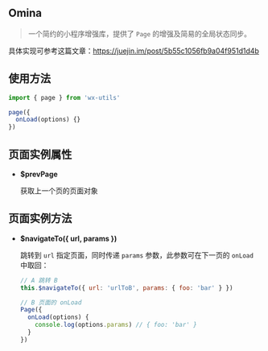 ## Omina
> 一个简约的小程序增强库，提供了 `Page` 的增强及简易的全局状态同步。

具体实现可参考这篇文章：https://juejin.im/post/5b55c1056fb9a04f951d1d4b

## 使用方法
``` js
import { page } from 'wx-utils'

page({
  onLoad(options) {}
})
```

## 页面实例属性
- **$prevPage**

  获取上一个页的页面对象
## 页面实例方法
- **$navigateTo({ url, params })**

  跳转到 `url` 指定页面，同时传递 `params` 参数，此参数可在下一页的 `onLoad` 中取回：
  ``` js
  // A 跳转 B
  this.$navigateTo({ url: 'urlToB', params: { foo: 'bar' } })

  // B 页面的 onLoad
  Page({
    onLoad(options) {
      console.log(options.params) // { foo: 'bar' }
    }
  })
  ```



